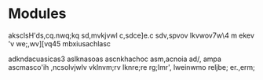 # Modules
aksclsH'ds,cq.nwq;kq
sd,mvkjvwl
c,sdce]e.c
sdv,spvov
lkvwov7w\4
m
ekev\
'v
we;,wv][vq45
mbxiusachlasc

adkndacuasicas3
aslknasoas
ascnkhachoc
asm,acnoia
ad/, ampa
ascmasco'ih
 ,ncsolvjwlv
 vklnvm;rv
 lknre;re
 rg;lmr',
 lweinwmo
 reljbe;
 er.,erm;
 
